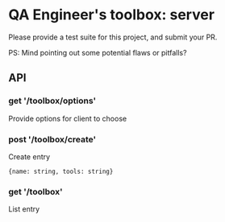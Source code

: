# QA Engineer's toolbox: server

Please provide a test suite for this project, and submit your PR.

PS: Mind pointing out some potential flaws or pitfalls?


## API

### get '/toolbox/options'

Provide options for client to choose

### post '/toolbox/create'

Create entry

```
{name: string, tools: string}
```

### get '/toolbox'

List entry